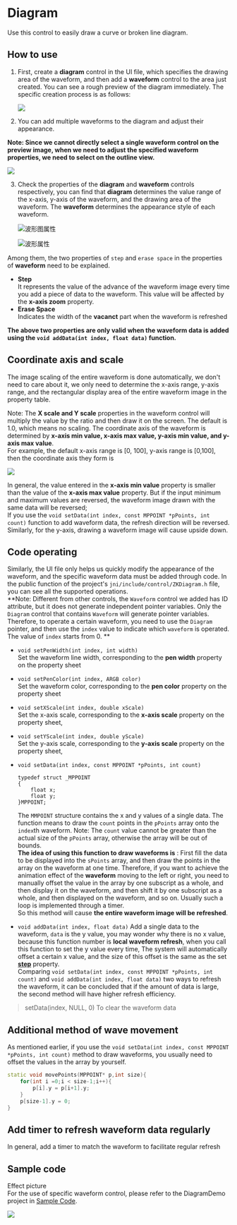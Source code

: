 
# Diagram
Use this control to easily draw a curve or broken line diagram.

## How to use
  1. First, create a **diagram** control in the UI file, which specifies the drawing area of the waveform, and then add a **waveform** control to the area just created. You can see a rough preview of the diagram immediately. The specific creation process is as follows:
  
     ![](assets/diagram/add_diagram.gif)  
     
  2. You can add multiple waveforms to the diagram and adjust their appearance.
    
  **Note: Since we cannot directly select a single waveform control on the preview image, when we need to adjust the specified waveform properties, we need to select on the outline view.**
     
  ![](assets/diagram/outline.png)  
  
  3. Check the properties of the **diagram** and **waveform** controls respectively, you can find that **diagram** determines the value range of the x-axis, y-axis of the waveform, and the drawing area of the waveform. The **waveform** determines the appearance style of each waveform.

     ![波形图属性](assets/diagram/diagram_property.png)   

     ![波形属性](assets/diagram/wave_property.png)  

 Among them, the two properties of `step` and `erase space` in the properties of **waveform** need to be explained.

 * <span id = "step_property"> **Step** </span>  
    It represents the value of the advance of the waveform image every time you add a piece of data to the waveform. This value will be affected by the **x-axis zoom** property.
  * **Erase Space**  
    Indicates the width of the **vacanct** part when the waveform is refreshed  
         

**The above two properties are only valid when the waveform data is added using the `void addData(int index, float data)` function.** 


## Coordinate axis and scale

 The image scaling of the entire waveform is done automatically, we don't need to care about it, we only need to determine the x-axis range, y-axis range, and the rectangular display area of the entire waveform image in the property table.

Note: The **X scale and Y scale** properties in the waveform control will multiply the value by the ratio and then draw it on the screen. The default is 1.0, which means no scaling.
 The coordinate axis of the waveform is determined by **x-axis min value, x-axis max  value, y-axis min  value, and y-axis max  value**.  
 For example, the default x-axis range is [0, 100], y-axis range is [0,100], then the coordinate axis they form is

 ![](assets/diagram/location.png)  

 In general, the value entered in the **x-axis min value** property is smaller than the value of the **x-axis max value** property. But if the input minimum and maximum values are reversed, the waveform image drawn with the same data will be reversed;  
 If you use the `void setData(int index, const MPPOINT *pPoints, int count)` function to add waveform data, the refresh direction will be reversed. Similarly, for the y-axis, drawing a waveform image will cause upside down.   

## Code operating 
  Similarly, the UI file only helps us quickly modify the appearance of the waveform, and the specific waveform data must be added through code. 
  In the public function of the project's `jni/include/control/ZKDiagram.h` file, you can see all the supported operations.  
  **Note: Different from other controls, the `Waveform` control we added has ID attribute, but it does not generate independent pointer variables. Only the `Diagram` control that contains `Waveform` will generate pointer variables. Therefore, to operate a certain waveform, you need to use the `Diagram` pointer, and then use the `index` value to indicate which `waveform` is operated.
The value of `index` starts from 0. **

  * `void setPenWidth(int index, int width)`  
    Set the waveform line width, corresponding to the **pen width** property on the property sheet
    
  * `void setPenColor(int index, ARGB color)`  
    Set the waveform color, corresponding to the **pen color** property on the property sheet
    
  * `void setXScale(int index, double xScale)`  
    Set the x-axis scale, corresponding to the **x-axis scale** property on the property sheet, 
    
  * `void setYScale(int index, double yScale)`  
    Set the y-axis scale, corresponding to the **y-axis scale** property on the property sheet, 
    
  * `void setData(int index, const MPPOINT *pPoints, int count)`  
    
    ```
    typedef struct _MPPOINT
    {
        float x;
        float y;
    }MPPOINT;
    ```
    The `MMPOINT` structure contains the x and y values of a single data.
    The function means to draw the `count` points in the `pPoints` array onto the `index`th waveform. Note: The `count` value cannot be greater than the actual size of the `pPoints` array, otherwise the array will be out of bounds.  
    **The idea of using this function to draw waveforms is** : First fill the data to be displayed into the `sPoints` array, and then draw the points in the array on the waveform at one time. Therefore, if you want to achieve the animation effect of the **waveform** moving to the left or right, you need to manually offset the value in the array by one subscript as a whole, and then display it on the waveform, and then shift it by one subscript as a whole, and then displayed on the waveform, and so on. Usually such a loop is implemented through a timer.   
    So this method will cause **the entire waveform image will be refreshed**.
    
  * `void addData(int index, float data)`
    Add a single data to the waveform, `data` is the y value, you may wonder why there is no x value, because this function number is **local waveform refresh**, when you call this function to set the y value every time, The system will automatically offset a certain x value, and the size of this offset is the same as the set [**step**](#step_property) property.  
    Comparing `void setData(int index, const MPPOINT *pPoints, int count)` and `void addData(int index, float data)` two ways to refresh the waveform, it can be concluded that if the amount of data is large, the second method will have higher refresh efficiency.
  > setData(index, NULL, 0) To clear the waveform data


## Additional method of wave movement
As mentioned earlier, if you use the `void setData(int index, const MPPOINT *pPoints, int count)` method to draw waveforms, you usually need to offset the values in the array by yourself.
```c++
static void movePoints(MPPOINT* p,int size){
	for(int i =0;i < size-1;i++){
		p[i].y = p[i+1].y;
	}
	p[size-1].y = 0;
}
```

## Add timer to refresh waveform data regularly
In general, add a timer to match the waveform to facilitate regular refresh


## Sample code
Effect picture  
For the use of specific waveform control, please refer to the DiagramDemo project in [Sample Code](demo_download.md#demo_download).

![](assets/diagram/preview.jpg)  
